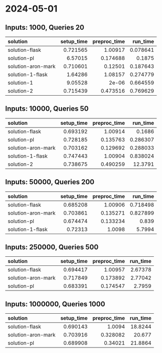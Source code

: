 # 2024-05-01

## Inputs: 1000, Queries 20

| solution           |   setup_time |   preproc_time |   run_time |
|:-------------------|-------------:|---------------:|-----------:|
| solution-flask     |     0.721565 |       1.00917  |   0.078641 |
| solution-pl        |     6.57015  |       0.174688 |   0.1875   |
| solution-aron-mark |     0.710601 |       0.12501  |   0.187643 |
| solution-1-flask   |     1.64286  |       1.08157  |   0.274779 |
| solution-1         |     9.05528  |       2e-06    |   0.664559 |
| solution-2         |     0.715439 |       0.473516 |   0.769629 |

## Inputs: 10000, Queries 50

| solution           |   setup_time |   preproc_time |   run_time |
|:-------------------|-------------:|---------------:|-----------:|
| solution-flask     |     0.693192 |       1.00914  |   0.1686   |
| solution-pl        |     0.728185 |       0.135763 |   0.286307 |
| solution-aron-mark |     0.703162 |       0.129692 |   0.288033 |
| solution-1-flask   |     0.747443 |       1.00904  |   0.838024 |
| solution-2         |     0.738675 |       0.490259 |  12.3791   |

## Inputs: 50000, Queries 200

| solution           |   setup_time |   preproc_time |   run_time |
|:-------------------|-------------:|---------------:|-----------:|
| solution-flask     |     0.685208 |       1.00906  |   0.718498 |
| solution-aron-mark |     0.703861 |       0.135271 |   0.827899 |
| solution-pl        |     0.674474 |       0.133234 |   0.839    |
| solution-1-flask   |     0.72313  |       1.0098   |   5.7994   |

## Inputs: 250000, Queries 500

| solution           |   setup_time |   preproc_time |   run_time |
|:-------------------|-------------:|---------------:|-----------:|
| solution-flask     |     0.694417 |       1.00957  |    2.67378 |
| solution-aron-mark |     0.717849 |       0.173892 |    2.77042 |
| solution-pl        |     0.683391 |       0.174547 |    2.7959  |

## Inputs: 1000000, Queries 1000

| solution           |   setup_time |   preproc_time |   run_time |
|:-------------------|-------------:|---------------:|-----------:|
| solution-flask     |     0.690143 |       1.0094   |    18.8244 |
| solution-aron-mark |     0.703916 |       0.328082 |    20.677  |
| solution-pl        |     0.689908 |       0.34021  |    21.8864 |